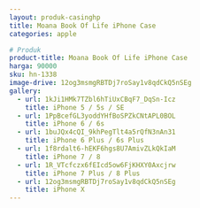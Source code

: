 ```yaml
---
layout: produk-casinghp
title: Moana Book Of Life iPhone Case
categories: apple

# Produk
product-title: Moana Book Of Life iPhone Case
harga: 90000
sku: hn-1338
image-drive: 12og3msmgRBTDj7roSay1v8qdCkQ5nSEg
gallery:
  - url: 1kJi1HMk7TZbl6hTiUxCBqF7_DqSn-Icz
    title: iPhone 5 / 5s / SE
  - url: 1PpBcefGL3yoddYHfBoSPZkCNtAPL0BOL
    title: iPhone 6 / 6s
  - url: 1buJQx4cQI_9khPegTlt4a5rQfN3nAn31
    title: iPhone 6 Plus / 6s Plus
  - url: 1f8rdalt6-hEKF6hgs8U7AmivZLkQkIaM
    title: iPhone 7 / 8
  - url: 1R_VTcfczx6fEIcd5ow6FjKHXY0Axcjrw
    title: iPhone 7 Plus / 8 Plus
  - url: 12og3msmgRBTDj7roSay1v8qdCkQ5nSEg
    title: iPhone X
---
```

